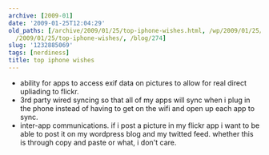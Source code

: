 ```yaml
---
archive: [2009-01]
date: '2009-01-25T12:04:29'
old_paths: [/archive/2009/01/25/top-iphone-wishes.html, /wp/2009/01/25/top-iphone-wishes/,
  /2009/01/25/top-iphone-wishes/, /blog/274]
slug: '1232885069'
tags: [nerdiness]
title: top iphone wishes
---
```


- ability for apps to access exif data on pictures to allow for real
  direct upliading to flickr.
- 3rd party wired syncing so that all of my apps will sync when i plug in
  the phone instead of having to get on the wifi and open up each app to
  sync.
- inter-app communications. if i post a picture in my flickr app i want to
  be able to post it on my wordpress blog and my twitted feed. whether
  this is through copy and paste or what, i don't care.

